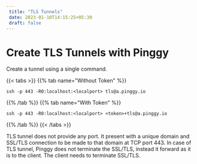 ```yaml
---
 title: "TLS Tunnels" 
 date: 2023-01-10T14:15:25+05:30 
 draft: false 
---
```


# Create TLS Tunnels with Pinggy

Create a tunnel using a single command.

{{< tabs >}}
{{% tab name="Without Token" %}}
```
ssh -p 443 -R0:localhost:<localport> tls@a.pinggy.io
```
{{% /tab %}}
{{% tab name="With Token" %}}
```
ssh -p 443 -R0:localhost:<localport> <token>+tls@a.pinggy.io
```
{{% /tab %}}
{{< /tabs >}}

TLS tunnel does not provide any port. It present with a unique domain and SSL/TLS connection to be made to that domain at TCP port 443.
In case of TLS tunnel, Pinggy does not terminate the SSL/TLS, instead it forward as it is to the client. The client needs to terminate SSL/TLS.